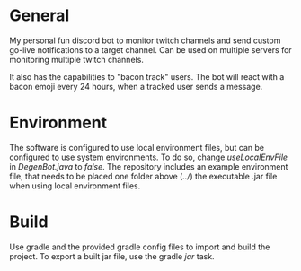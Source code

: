 # General
My personal fun discord bot to monitor twitch channels and send custom go-live notifications to a target channel.
Can be used on multiple servers for monitoring multiple twitch channels.

It also has the capabilities to "bacon track" users. The bot will react with a bacon emoji every 24 hours, when a tracked user sends a message.
# Environment
The software is configured to use local environment files, but can be configured to use system environments. To do so, change _useLocalEnvFile_ in _DegenBot.java_ to _false_. 
The repository includes an example environment file, that needs to be placed one folder above (*../*) the executable .jar file when using local environment files.
# Build
Use gradle and the provided gradle config files to import and build the project.
To export a built jar file, use the gradle _jar_ task.
